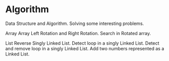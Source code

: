 # Algorithm
Data Structure and Algorithm. Solving some interesting problems.

Array
    Array Left Rotation and Right Rotation.
    Search in Rotated array.
  
List
   Reverse Singly Linked List.
   Detect loop in a singly Linked List.
   Detect and remove loop in a singly Linked List.
   Add two numbers represented as a Linked List.
